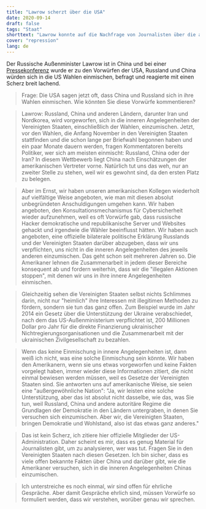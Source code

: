 ```yaml
---
title: "Lawrow scherzt über die USA"
date: 2020-09-14
draft: false
tags: "Staat"
shorttext: "Lawrow konnte auf die Nachfrage von Journalisten über die amerikanischen Anschuldigungen der Einmischung der Wahlen nur lachen."
cover: "repression"
lang: de
---
```


Der Russische Außenminister Lawrow ist in China und bei einer [Pressekonferenz](https://www.mid.ru/ru/foreign_policy/news/-/asset_publisher/cKNonkJE02Bw/content/id/4335760?p_p_id=101_INSTANCE_cKNonkJE02Bw&_101_INSTANCE_cKNonkJE02Bw_languageId=ru_RU "Выступление и ответы на вопросы СМИ Министра иностранных дел Российской Федерации С.В.Лаврова в ходе совместной пресс-конференции по итогам переговоров с членом Госсовета, Министром иностранных дел КНР Ван И, Москва, 11 сентября 2020 года") wurde er zu den Vorwürfen der USA, Russland und China würden sich in die US Wahlen einmischen, befragt und reagierte mit einen Scherz breit lachend. 

> Frage: Die USA sagen jetzt oft, dass China und Russland sich in ihre Wahlen einmischen. Wie könnten Sie diese Vorwürfe kommentieren?

> Lawrow: Russland, China und anderen Ländern, darunter Iran und Nordkorea, wird vorgeworfen, sich in die inneren Angelegenheiten der Vereinigten Staaten, einschließlich der Wahlen, einzumischen. Jetzt, vor den Wahlen, die Anfang November in den Vereinigten Staaten stattfinden und die schon lange per Briefwahl begonnen haben und ein paar Monate dauern werden, fragen Kommentatoren bereits Politiker, wer sich am meisten einmischt: Russland, China oder der Iran? In diesem Wettbewerb liegt China nach Einschätzungen der amerikanischen Vertreter vorne. Natürlich tut uns das weh, nur an zweiter Stelle zu stehen, weil wir es gewohnt sind, da den ersten Platz zu belegen.

> Aber im Ernst, wir haben unseren amerikanischen Kollegen wiederholt auf vielfältige Weise angeboten, wie man mit diesen absolut unbegründeten Anschuldigungen umgehen kann. Wir haben angeboten, den Konsultationsmechanismus für Cybersicherheit wieder aufzunehmen, weil es oft Vorwürfe gab, dass russische Hacker demokratische und republikanische Server und Websites gehackt und irgendwie die Wähler beeinflusst hätten. Wir haben auch angeboten, eine offizielle bilaterale politische Erklärung Russlands und der Vereinigten Staaten darüber abzugeben, dass wir uns verpflichten, uns nicht in die inneren Angelegenheiten des jeweils anderen einzumischen. Das geht schon seit mehreren Jahren so. Die Amerikaner lehnen die Zusammenarbeit in jedem dieser Bereiche konsequent ab und fordern weiterhin, dass wir die "illegalen Aktionen stoppen", mit denen wir uns in ihre innere Angelegenheiten einmischen.

> Gleichzeitig sehen die Vereinigten Staaten selbst nichts Schlimmes darin, nicht nur "heimlich" ihre Interessen mit illegitimen Methoden zu fördern, sondern sie tun das ganz offen. Zum Beispiel wurde im Jahr 2014 ein Gesetz über die Unterstützung der Ukraine verabschiedet, nach dem das US-Außenministerium verpflichtet ist, 200 Millionen Dollar pro Jahr für die direkte Finanzierung ukrainischer Nichtregierungsorganisationen und die Zusammenarbeit mit der ukrainischen Zivilgesellschaft zu bezahlen.

> Wenn das keine Einmischung in innere Angelegenheiten ist, dann weiß ich nicht, was eine solche Einmischung sein könnte. Wir haben den Amerikanern, wenn sie uns etwas vorgeworfen und keine Fakten vorgelegt haben, immer wieder diese Informationen zitiert, die nicht einmal bewiesen werden müssen, weil es Gesetze der Vereinigten Staaten sind. Sie antworten uns auf amerikanische Weise, sie seien eine "außergewöhnliche Nation": "Ja, wir leisten eine solche Unterstützung, aber das ist absolut nicht dasselbe, wie das, was Sie tun, weil Russland, China und andere autoritäre Regime die Grundlagen der Demokratie in den Ländern untergraben, in denen Sie versuchen sich einzumischen. Aber wir, die Vereinigten Staaten, bringen Demokratie und Wohlstand, also ist das etwas ganz anderes."

> Das ist kein Scherz, ich zitiere hier offizielle Mitglieder der US-Administration. Daher scheint es mir, dass es genug Material für Journalisten gibt, um zu analysieren, wer was tut. Fragen Sie in den Vereinigten Staaten nach diesen Gesetzen. Ich bin sicher, dass es viele offen bekannte Fakten über China und darüber gibt, wie die Amerikaner versuchen, sich in die inneren Angelegenheiten Chinas einzumischen.

> Ich unterstreiche es noch einmal, wir sind offen für ehrliche Gespräche. Aber damit Gespräche ehrlich sind, müssen Vorwürfe so formuliert werden, dass wir verstehen, worüber genau wir sprechen.
